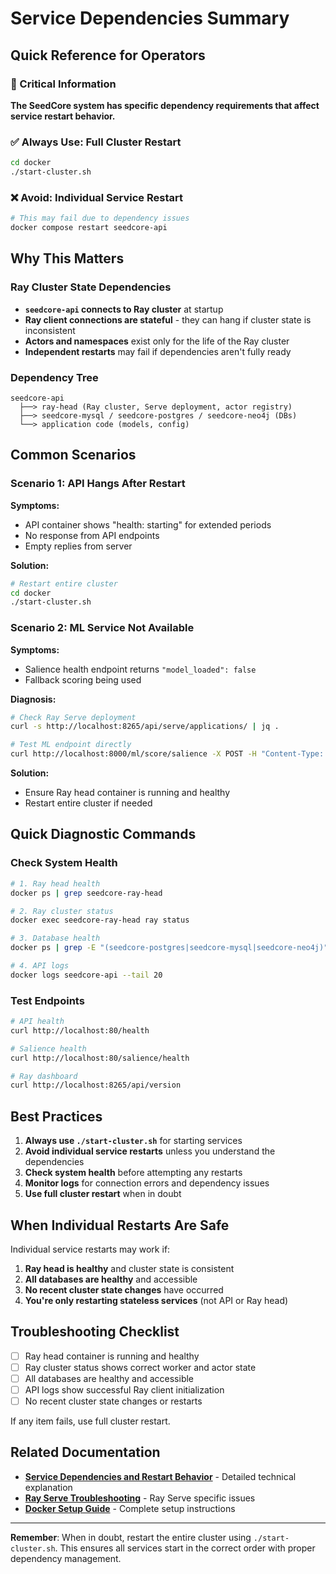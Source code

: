 # Service Dependencies Summary

## Quick Reference for Operators

### 🚨 Critical Information

**The SeedCore system has specific dependency requirements that affect service restart behavior.**

### ✅ Always Use: Full Cluster Restart

```bash
cd docker
./start-cluster.sh
```

### ❌ Avoid: Individual Service Restart

```bash
# This may fail due to dependency issues
docker compose restart seedcore-api
```

## Why This Matters

### Ray Cluster State Dependencies

- **`seedcore-api` connects to Ray cluster** at startup
- **Ray client connections are stateful** - they can hang if cluster state is inconsistent
- **Actors and namespaces** exist only for the life of the Ray cluster
- **Independent restarts** may fail if dependencies aren't fully ready

### Dependency Tree

```
seedcore-api
  ├──> ray-head (Ray cluster, Serve deployment, actor registry)
  ├──> seedcore-mysql / seedcore-postgres / seedcore-neo4j (DBs)
  └──> application code (models, config)
```

## Common Scenarios

### Scenario 1: API Hangs After Restart

**Symptoms:**
- API container shows "health: starting" for extended periods
- No response from API endpoints
- Empty replies from server

**Solution:**
```bash
# Restart entire cluster
cd docker
./start-cluster.sh
```

### Scenario 2: ML Service Not Available

**Symptoms:**
- Salience health endpoint returns `"model_loaded": false`
- Fallback scoring being used

**Diagnosis:**
```bash
# Check Ray Serve deployment
curl -s http://localhost:8265/api/serve/applications/ | jq .

# Test ML endpoint directly
curl http://localhost:8000/ml/score/salience -X POST -H "Content-Type: application/json" -d '{"features": [{"task_risk": 0.8, "failure_severity": 0.9}]}'
```

**Solution:**
- Ensure Ray head container is running and healthy
- Restart entire cluster if needed

## Quick Diagnostic Commands

### Check System Health

```bash
# 1. Ray head health
docker ps | grep seedcore-ray-head

# 2. Ray cluster status
docker exec seedcore-ray-head ray status

# 3. Database health
docker ps | grep -E "(seedcore-postgres|seedcore-mysql|seedcore-neo4j)"

# 4. API logs
docker logs seedcore-api --tail 20
```

### Test Endpoints

```bash
# API health
curl http://localhost:80/health

# Salience health
curl http://localhost:80/salience/health

# Ray dashboard
curl http://localhost:8265/api/version
```

## Best Practices

1. **Always use `./start-cluster.sh`** for starting services
2. **Avoid individual service restarts** unless you understand the dependencies
3. **Check system health** before attempting any restarts
4. **Monitor logs** for connection errors and dependency issues
5. **Use full cluster restart** when in doubt

## When Individual Restarts Are Safe

Individual service restarts may work if:

1. **Ray head is healthy** and cluster state is consistent
2. **All databases are healthy** and accessible
3. **No recent cluster state changes** have occurred
4. **You're only restarting stateless services** (not API or Ray head)

## Troubleshooting Checklist

- [ ] Ray head container is running and healthy
- [ ] Ray cluster status shows correct worker and actor state
- [ ] All databases are healthy and accessible
- [ ] API logs show successful Ray client initialization
- [ ] No recent cluster state changes or restarts

If any item fails, use full cluster restart.

## Related Documentation

- **[Service Dependencies and Restart Behavior](./service-dependencies-and-restart-behavior.md)** - Detailed technical explanation
- **[Ray Serve Troubleshooting](./ray_serve_troubleshooting.md)** - Ray Serve specific issues
- **[Docker Setup Guide](./docker-setup-guide.md)** - Complete setup instructions

---

**Remember**: When in doubt, restart the entire cluster using `./start-cluster.sh`. This ensures all services start in the correct order with proper dependency management. 